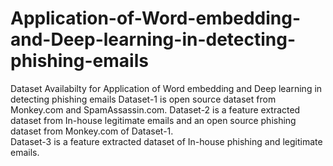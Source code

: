 # Application-of-Word-embedding-and-Deep-learning-in-detecting-phishing-emails
Dataset Availabilty for Application of Word embedding and Deep learning in detecting phishing emails
Dataset-1 is open source dataset from Monkey.com and SpamAssassin.com.
Dataset-2 is a feature extracted dataset from In-house legitimate emails and an open source phishing dataset from Monkey.com of Dataset-1.  
Dataset-3 is a feature extracted dataset of In-house phishing and legitimate emails.
